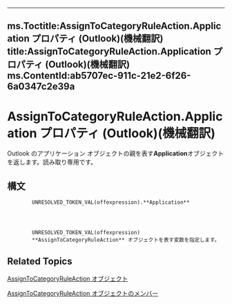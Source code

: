 

---
ms.Toctitle:AssignToCategoryRuleAction.Application プロパティ (Outlook)(機械翻訳)
title:AssignToCategoryRuleAction.Application プロパティ (Outlook)(機械翻訳)
ms.ContentId:ab5707ec-911c-21e2-6f26-6a0347c2e39a
---
# AssignToCategoryRuleAction.Application プロパティ (Outlook)(機械翻訳)




Outlook のアプリケーション オブジェクトの親を表す**Application**オブジェクトを返します。読み取り専用です。

## 構文

            UNRESOLVED_TOKEN_VAL(offexpression).**Application**




            UNRESOLVED_TOKEN_VAL(offexpression)
            **AssignToCategoryRuleAction** オブジェクトを表す変数を指定します。



## Related Topics

[AssignToCategoryRuleAction オブジェクト](402f4742-72ba-2559-4e4c-e2b8248cd7f6.md)

[AssignToCategoryRuleAction オブジェクトのメンバー](2737651a-9658-f5d2-7329-f02a8e3349f9.md)




